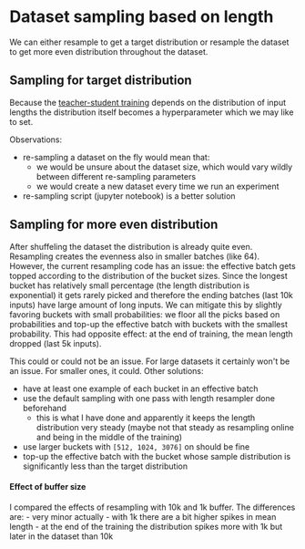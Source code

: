[teacher_student_training]: teacher_student_training.md

# Dataset sampling based on length

We can either resample to get a target distribution or resample the dataset to
get more even distribution throughout the dataset.

## Sampling for target distribution

Because the [teacher-student training][teacher_student_training] depends on the
distribution of input lengths the distribution itself becomes a hyperparameter
which we may like to set.

Observations:
- re-sampling a dataset on the fly would mean that:
    - we would be unsure about the dataset size, which would vary wildly between
      different re-sampling parameters
    - we would create a new dataset every time we run an experiment
- re-sampling script (jupyter notebook) is a better solution

## Sampling for more even distribution

After shuffeling the dataset the distribution is already quite even. Resampling
creates the evenness also in smaller batches (like 64). However, the current
resampling code has an issue: the effective batch gets topped according to the
distribution of the bucket sizes. Since the longest bucket has relatively small
percentage (the length distribution is exponential) it gets rarely picked and
therefore the ending batches (last 10k inputs) have large amount of long inputs.
We can mitigate this by slightly favoring buckets with small probabilities: we
floor all the picks based on probabilities and top-up the effective batch with
buckets with the smallest probability. This had opposite effect: at the end of
training, the mean length dropped (last 5k inputs).

This could or could not be an issue. For large datasets it certainly won't be an
issue. For smaller ones, it could. Other solutions:

- have at least one example of each bucket in an effective batch
- use the default sampling with one pass with length resampler done beforehand
    - this is what I have done and apparently it keeps the length distribution
      very steady (maybe not that steady as resampling online and being in the
      middle of the training)
- use larger buckets with `[512, 1024, 3076]` on should be fine
- top-up the effective batch with the bucket whose sample distribution is
  significantly less than the target distribution


#### Effect of buffer size

I compared the effects of resampling with 10k and 1k buffer. The differences
are:
    - very minor actually
    - with 1k there are a bit higher spikes in mean length
    - at the end of the training the distribution spikes more with 1k but later
      in the dataset than 10k
